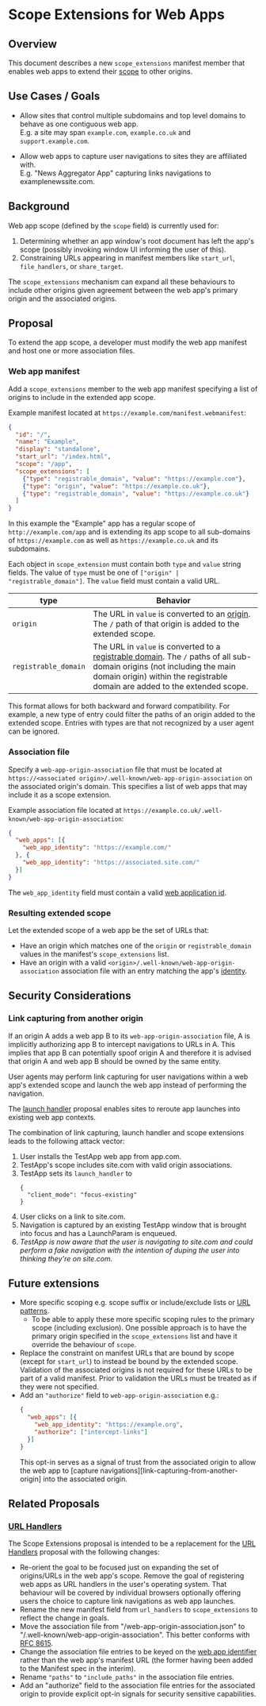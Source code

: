 # Scope Extensions for Web Apps

## Overview

This document describes a new `scope_extensions` manifest member that enables
web apps to extend their
[scope](https://www.w3.org/TR/appmanifest/#understanding-scope) to other
origins.


## Use Cases / Goals

- Allow sites that control multiple subdomains and top level domains to behave
  as one contiguous web app.\
  E.g. a site may span `example.com`, `example.co.uk` and `support.example.com`.

- Allow web apps to capture user navigations to sites they are affiliated with.\
  E.g. "News Aggregator App" capturing links navigations to examplenewssite.com.


## Background

Web app scope (defined by the `scope` field) is currently used for:
1. Determining whether an app window's root document has left the app's scope
   (possibly invoking window UI informing the user of this).
1. Constraining URLs appearing in manifest members like `start_url`,
   `file_handlers`, or `share_target`.

The `scope_extensions` mechanism can expand all these behaviours to include
other origins given agreement between the web app's primary origin and the
associated origins.


## Proposal
To extend the app scope, a developer must modify the web app manifest and host
one or more association files.

### Web app manifest
Add a `scope_extensions` member to the web app manifest specifying a list of
origins to include in the extended app scope. 

Example manifest located at `https://example.com/manifest.webmanifest`:
   ```json
   {
     "id": "/",
     "name": "Example",
     "display": "standalone",
     "start_url": "/index.html",
     "scope": "/app",
     "scope_extensions": [
       {"type": "registrable_domain", "value": "https://example.com"},
       {"type": "origin", "value": "https://example.co.uk"},
       {"type": "registrable_domain", "value": "https://example.co.uk"}
     ]
   }
   ```
In this example the "Example" app has a regular scope of
`http://example.com/app` and is extending its app scope to all sub-domains of
`https://example.com` as well as `https://example.co.uk` and its subdomains. 

Each object in `scope_extension` must contain both `type` and `value` string
fields. The value of `type` must be one of `["origin" | "registrable_domain"]`.
The `value` field must contain a valid URL. 

| type | Behavior |
|--------|----------|
| `origin` | The URL in `value` is converted to an [origin](https://html.spec.whatwg.org/multipage/browsers.html#concept-origin-tuple). The `/` path of that origin is added to the extended scope.|
| `registrable_domain` | The URL in `value` is converted to a [registrable domain](https://url.spec.whatwg.org/#host-registrable-domain). The `/` paths of all sub-domain origins (not including the main domain origin) within the registrable domain are added to the extended scope.|

This format allows for both backward and forward compatibility. For example, a
new type of entry could filter the paths of an origin added to the extended
scope. Entries with types are that not recognized by a user agent can be
ignored.

### Association file
 Specify a `web-app-origin-association` file that must be located at
 `https://<associated origin>/.well-known/web-app-origin-association` on the
 associated origin's domain. This specifies a list of web apps that may include
 it as a scope extension.

   Example association file located at
   `https://example.co.uk/.well-known/web-app-origin-association`:
   ```json
   {
     "web_apps": [{
       "web_app_identity": "https://example.com/"
     }, {
       "web_app_identity": "https://associated.site.com/"
     }]
   }
   ```

The `web_app_identity` field must contain a valid [web application
id](https://w3c.github.io/manifest/#id-member).

### Resulting extended scope
Let the extended scope of a web app be the set of URLs that:
  - Have an origin which matches one of the `origin` or `registrable_domain`
    values in the manifest's `scope_extensions` list.
  - Have an origin with a valid
    `<origin>/.well-known/web-app-origin-association` association file with an
    entry matching the app's [identity](manifest-identity).

## Security Considerations

### Link capturing from another origin

If an origin A adds a web app B to its `web-app-origin-association` file, A is
implicitly authorizing app B to intercept navigations to URLs in A. This
implies that app B can potentially spoof origin A and therefore it is advised
that origin A and web app B should be owned by the same entity.

User agents may perform link capturing for user navigations within a web app's
extended scope and launch the web app instead of performing the navigation.

The [launch handler][launch-handler] proposal enables sites to reroute app
launches into existing web app contexts.

The combination of link capturing, launch handler and scope extensions leads to
the following attack vector:
1. User installs the TestApp web app from app.com.
1. TestApp's scope includes site.com with valid origin associations.
1. TestApp sets its `launch_handler` to
   ```
   {
     "client_mode": "focus-existing"
   }
   ```
1. User clicks on a link to site.com.
1. Navigation is captured by an existing TestApp window that is brought into
   focus and has a LaunchParam is enqueued.
1. *TestApp is now aware that the user is navigating to site.com and could
   perform a fake navigation with the intention of duping the user into thinking
   they're on site.com.*

## Future extensions

- More specific scoping e.g. scope suffix or include/exclude lists or
  [URL patterns](https://wicg.github.io/urlpattern/).
  - To be able to apply these more specific scoping rules to the primary
    scope (including exclusion).
    One possible approach is to have the primary origin specified in the
    `scope_extensions` list and have it override the behaviour of `scope`.
- Replace the constraint on manifest URLs that are bound by scope (except for
  `start_url`) to instead be bound by the extended scope. Validation of the
  associated origins is not required for these URLs to be part of a valid
  manifest. Prior to validation the URLs must be treated as if they were not
  specified.
- Add an `"authorize"` field to `web-app-origin-association` e.g.:
  ```json
  {
    "web_apps": [{
      "web_app_identity": "https://example.org",
      "authorize": ["intercept-links"]
    }]
  }
  ```
  This opt-in serves as a signal of trust from the associated origin to allow
  the web app to [capture navigations][link-capturing-from-another-origin] into
  the associated origin.


## Related Proposals

### [URL Handlers][url-handlers]

The Scope Extensions proposal is intended to be a replacement for the
[URL Handlers][url-handlers] proposal with the following changes:
 - Re-orient the goal to be focused just on expanding the set of origins/URLs in
   the web app's scope. Remove the goal of registering web apps as URL handlers
   in the user's operating system. That behaviour will be covered by individual
   browsers optionally offering users the choice to capture link navigations as
   web app launches.
 - Rename the new manifest field from `url_handlers` to `scope_extensions` to
   reflect the change in goals.
 - Move the association file from "<origin>/web-app-origin-association.json" to
   "<origin>/.well-known/web-app-origin-association". This better conforms
   with [RFC 8615](https://datatracker.ietf.org/doc/html/rfc8615).
 - Change the association file entries to be keyed on the [web app
   identifier](manifest-identity) rather than the web app's manifest URL (the
   former having been added to the Manifest spec in the interim).
 - Rename `"paths"` to `"include_paths"` in the association file entries.
 - Add an "authorize" field to the association file entries for the associated
   origin to provide explicit opt-in signals for security sensitive
   capabilities.


[launch-handler]: https://github.com/WICG/sw-launch/blob/main/launch_handler.md
[url-handlers]: https://github.com/WICG/pwa-url-handler/blob/main/explainer.md
[manifest-identity]: https://w3c.github.io/manifest/#dfn-identity
